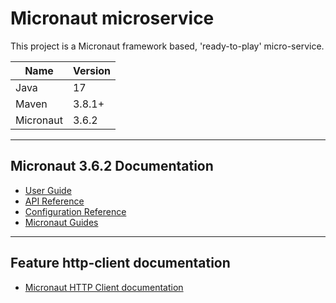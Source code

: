Micronaut microservice
=
This project is a Micronaut framework based, 'ready-to-play' micro-service.

| Name      | Version |
|-----------|---------|
| Java      | 17      |
| Maven     | 3.8.1+  |
| Micronaut | 3.6.2   |

---

## Micronaut 3.6.2 Documentation

- [User Guide](https://docs.micronaut.io/3.6.2/guide/index.html)
- [API Reference](https://docs.micronaut.io/3.6.2/api/index.html)
- [Configuration Reference](https://docs.micronaut.io/3.6.2/guide/configurationreference.html)
- [Micronaut Guides](https://guides.micronaut.io/index.html)

---

## Feature http-client documentation

- [Micronaut HTTP Client documentation](https://docs.micronaut.io/latest/guide/index.html#httpClient)


